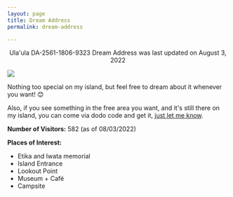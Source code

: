 ```yaml
---
layout: page
title: Dream Address
permalink: dream-address

---
```

<p align="center">Ula'ula
DA-2561-1806-9323
Dream Address was last updated on August 3, 2022</p>

**![](https://res.cloudinary.com/dgzrtvctq/image/upload/v1659717503/codyda_vub3hv.jpg)**

Nothing too special on my island, but feel free to dream about it whenever you want! 😊

Also, if you see something in the free area you want, and it's still there on my island, you can come via dodo code and get it, [just let me know](/contact).

**Number of Visitors:** 582 (as of 08/03/2022)

**Places of Interest:**

* Etika and Iwata memorial
* Island Entrance
* Lookout Point
* Museum + Café
* Campsite